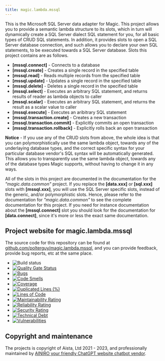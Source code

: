 ```yaml
---
title: magic.lambda.mssql
---
```


This is the Microsoft SQL Server data adapter for Magic. This project allows you to provide a semantic
lambda structure to its slots, which in turn will dynamically create a SQL Server dialect SQL statement
for you, for all basic types of CRUD SQL statements. In addition, it provides slots to open a SQL Server
database connection, and such allows you to declare your own SQL statements, to be executed towards a
SQL Server database. Slots this project contains are as follows.

* __[mssql.connect]__ - Connects to a database
* __[mssql.create]__ - Creates a single record in the specified table
* __[mssql.read]__ - Reads multiple records from the specified table
* __[mssql.update]__ - Updates a single record in the specified table
* __[mssql.delete]__ - Deletes a single record in the specified table
* __[mssql.select]__ - Executes an arbitrary SQL statement, and returns results of reader as lambda objects to caller
* __[mssql.scalar]__ - Executes an arbitrary SQL statement, and returns the result as a scalar value to caller
* __[mssql.execute]__ - Executes an aribitrary SQL statement
* __[mssql.transaction.create]__ - Creates a new transaction
* __[mssql.transaction.commit]__ - Explicitly commits an open transaction
* __[mssql.transaction.rollback]__ - Explicitly rolls back an open transaction

**Notice** - If you use any of the CRUD slots from above, the whole idea is that you can polymorphistically
use the same lambda object, towards any of the underlaying database types, and the correct specific syntax
for your particular database vendor's SQL syntax will be automatically generated. This allows you to
transparently use the same lambda object, towards any of the database types Magic supports, without having to
change it in any ways.

All of the slots in this project are documented in the documentation for the _"magic.data.common"_ project.
If you replace the **[data.xxx]** or **[sql.xxx]** slots with **[mssql.xxx]**, you will use the SQL Server
specific slots, instead of the generic, and/or polymorphistic slots.
Hence, please refer to the documentation for _"magic.data.common"_ to see the complete documentation for this
project. If you need for instance documentation about the **[mssql.connect]** slot you should look for the
documentation for **[data.connect]**, since it's more or less the exact same documentation.

## Project website for magic.lambda.mssql

The source code for this repository can be found at [github.com/polterguy/magic.lambda.mssql](https://github.com/polterguy/magic.lambda.mssql), and you can provide feedback, provide bug reports, etc at the same place.

- ![Build status](https://github.com/polterguy/magic.lambda.mssql/actions/workflows/build.yaml/badge.svg)
- [![Quality Gate Status](https://sonarcloud.io/api/project_badges/measure?project=polterguy_magic.lambda.mssql&metric=alert_status)](https://sonarcloud.io/dashboard?id=polterguy_magic.lambda.mssql)
- [![Bugs](https://sonarcloud.io/api/project_badges/measure?project=polterguy_magic.lambda.mssql&metric=bugs)](https://sonarcloud.io/dashboard?id=polterguy_magic.lambda.mssql)
- [![Code Smells](https://sonarcloud.io/api/project_badges/measure?project=polterguy_magic.lambda.mssql&metric=code_smells)](https://sonarcloud.io/dashboard?id=polterguy_magic.lambda.mssql)
- [![Coverage](https://sonarcloud.io/api/project_badges/measure?project=polterguy_magic.lambda.mssql&metric=coverage)](https://sonarcloud.io/dashboard?id=polterguy_magic.lambda.mssql)
- [![Duplicated Lines (%)](https://sonarcloud.io/api/project_badges/measure?project=polterguy_magic.lambda.mssql&metric=duplicated_lines_density)](https://sonarcloud.io/dashboard?id=polterguy_magic.lambda.mssql)
- [![Lines of Code](https://sonarcloud.io/api/project_badges/measure?project=polterguy_magic.lambda.mssql&metric=ncloc)](https://sonarcloud.io/dashboard?id=polterguy_magic.lambda.mssql)
- [![Maintainability Rating](https://sonarcloud.io/api/project_badges/measure?project=polterguy_magic.lambda.mssql&metric=sqale_rating)](https://sonarcloud.io/dashboard?id=polterguy_magic.lambda.mssql)
- [![Reliability Rating](https://sonarcloud.io/api/project_badges/measure?project=polterguy_magic.lambda.mssql&metric=reliability_rating)](https://sonarcloud.io/dashboard?id=polterguy_magic.lambda.mssql)
- [![Security Rating](https://sonarcloud.io/api/project_badges/measure?project=polterguy_magic.lambda.mssql&metric=security_rating)](https://sonarcloud.io/dashboard?id=polterguy_magic.lambda.mssql)
- [![Technical Debt](https://sonarcloud.io/api/project_badges/measure?project=polterguy_magic.lambda.mssql&metric=sqale_index)](https://sonarcloud.io/dashboard?id=polterguy_magic.lambda.mssql)
- [![Vulnerabilities](https://sonarcloud.io/api/project_badges/measure?project=polterguy_magic.lambda.mssql&metric=vulnerabilities)](https://sonarcloud.io/dashboard?id=polterguy_magic.lambda.mssql)

## Copyright and maintenance

The projects is copyright of Aista, Ltd 2021 - 2023, and professionally maintained by [AINIRO your friendly ChatGPT website chatbot vendor](https://ainiro.io).

